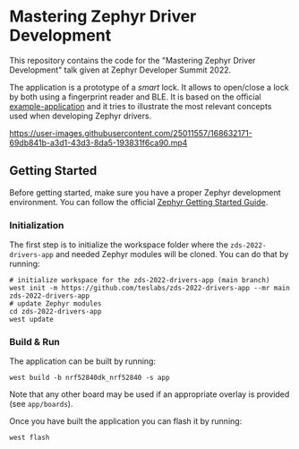 # Mastering Zephyr Driver Development

This repository contains the code for the "Mastering Zephyr Driver Development"
talk given at Zephyr Developer Summit 2022.

The application is a prototype of a _smart_ lock. It allows to open/close a lock
by both using a fingerprint reader and BLE. It is based on the official
[example-application][example-application] and it tries to illustrate
the most relevant concepts used when developing Zephyr drivers.

https://user-images.githubusercontent.com/25011557/168632171-69db841b-a3d1-43d3-8da5-193831f6ca90.mp4

[example-application]: https://github.com/zephyrproject-rtos/example-application

## Getting Started

Before getting started, make sure you have a proper Zephyr development
environment. You can follow the official
[Zephyr Getting Started Guide](https://docs.zephyrproject.org/latest/getting_started/index.html).

### Initialization

The first step is to initialize the workspace folder where the
`zds-2022-drivers-app` and needed Zephyr modules will be cloned. You can do
that by running:

```shell
# initialize workspace for the zds-2022-drivers-app (main branch)
west init -m https://github.com/teslabs/zds-2022-drivers-app --mr main zds-2022-drivers-app
# update Zephyr modules
cd zds-2022-drivers-app
west update
```

### Build & Run

The application can be built by running:

```shell
west build -b nrf52840dk_nrf52840 -s app
```

Note that any other board may be used if an appropriate overlay is provided (see
`app/boards`).

Once you have built the application you can flash it by running:

```shell
west flash
```
